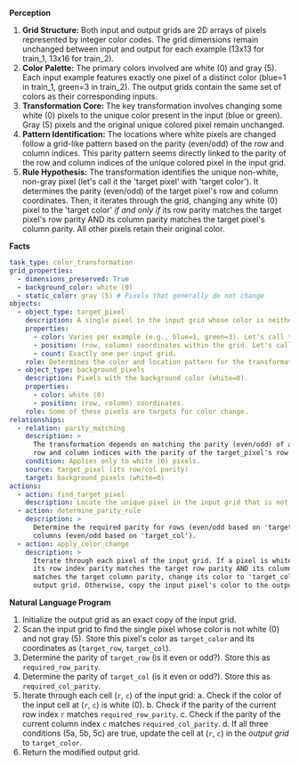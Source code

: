 **Perception**

1.  **Grid Structure:** Both input and output grids are 2D arrays of pixels represented by integer color codes. The grid dimensions remain unchanged between input and output for each example (13x13 for train_1, 13x16 for train_2).
2.  **Color Palette:** The primary colors involved are white (0) and gray (5). Each input example features exactly one pixel of a distinct color (blue=1 in train_1, green=3 in train_2). The output grids contain the same set of colors as their corresponding inputs.
3.  **Transformation Core:** The key transformation involves changing some white (0) pixels to the unique color present in the input (blue or green). Gray (5) pixels and the original unique colored pixel remain unchanged.
4.  **Pattern Identification:** The locations where white pixels are changed follow a grid-like pattern based on the parity (even/odd) of the row and column indices. This parity pattern seems directly linked to the parity of the row and column indices of the unique colored pixel in the input grid.
5.  **Rule Hypothesis:** The transformation identifies the unique non-white, non-gray pixel (let's call it the 'target pixel' with 'target color'). It determines the parity (even/odd) of the target pixel's row and column coordinates. Then, it iterates through the grid, changing any white (0) pixel to the 'target color' *if and only if* its row parity matches the target pixel's row parity AND its column parity matches the target pixel's column parity. All other pixels retain their original color.

**Facts**


```yaml
task_type: color_transformation
grid_properties:
  - dimensions_preserved: True
  - background_color: white (0)
  - static_color: gray (5) # Pixels that generally do not change
objects:
  - object_type: target_pixel
    description: A single pixel in the input grid whose color is neither white (0) nor gray (5).
    properties:
      - color: Varies per example (e.g., blue=1, green=3). Let's call this 'target_color'.
      - position: (row, column) coordinates within the grid. Let's call this ('target_row', 'target_col').
      - count: Exactly one per input grid.
    role: Determines the color and location pattern for the transformation.
  - object_type: background_pixels
    description: Pixels with the background color (white=0).
    properties:
      - color: white (0)
      - position: (row, column) coordinates.
    role: Some of these pixels are targets for color change.
relationships:
  - relation: parity_matching
    description: >
      The transformation depends on matching the parity (even/odd) of a white pixel's
      row and column indices with the parity of the target_pixel's row and column indices.
    condition: Applies only to white (0) pixels.
    source: target_pixel (its row/col parity)
    target: background_pixels (white=0)
actions:
  - action: find_target_pixel
    description: Locate the unique pixel in the input grid that is not white (0) or gray (5). Record its color ('target_color') and position ('target_row', 'target_col').
  - action: determine_parity_rule
    description: >
      Determine the required parity for rows (even/odd based on 'target_row') and
      columns (even/odd based on 'target_col').
  - action: apply_color_change
    description: >
      Iterate through each pixel of the input grid. If a pixel is white (0) AND
      its row index parity matches the target row parity AND its column index parity
      matches the target column parity, change its color to 'target_color' in the
      output grid. Otherwise, copy the input pixel's color to the output grid.
```


**Natural Language Program**

1.  Initialize the output grid as an exact copy of the input grid.
2.  Scan the input grid to find the single pixel whose color is not white (0) and not gray (5). Store this pixel's color as `target_color` and its coordinates as (`target_row`, `target_col`).
3.  Determine the parity of `target_row` (is it even or odd?). Store this as `required_row_parity`.
4.  Determine the parity of `target_col` (is it even or odd?). Store this as `required_col_parity`.
5.  Iterate through each cell (`r`, `c`) of the input grid:
    a.  Check if the color of the input cell at (`r`, `c`) is white (0).
    b.  Check if the parity of the current row index `r` matches `required_row_parity`.
    c.  Check if the parity of the current column index `c` matches `required_col_parity`.
    d.  If all three conditions (5a, 5b, 5c) are true, update the cell at (`r`, `c`) in the *output grid* to `target_color`.
6.  Return the modified output grid.